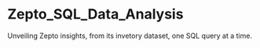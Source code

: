 # Zepto_SQL_Data_Analysis
Unveiling Zepto insights, from its invetory dataset, one SQL query at a time.
